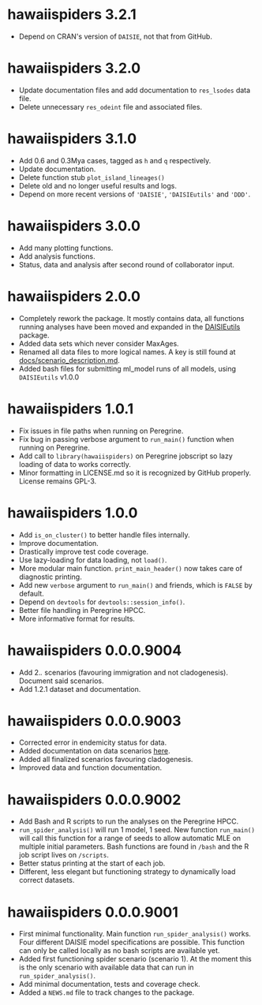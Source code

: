 # hawaiispiders 3.2.1

* Depend on CRAN's version of `DAISIE`, not that from GitHub.

# hawaiispiders 3.2.0

* Update documentation files and add documentation to `res_lsodes` data file.
* Delete unnecessary `res_odeint` file and associated files.

# hawaiispiders 3.1.0

* Add 0.6 and 0.3Mya cases, tagged as `h` and `q` respectively.
* Update documentation.
* Delete function stub `plot_island_lineages()`
* Delete old and no longer useful results and logs.
* Depend on more recent versions of `'DAISIE'`, `'DAISIEutils'` and `'DDD'`.

# hawaiispiders 3.0.0

* Add many plotting functions.
* Add analysis functions.
* Status, data and analysis after second round of collaborator input.

# hawaiispiders 2.0.0

-   Completely rework the package. It mostly contains data, all
    functions running analyses have been moved and expanded in the
    [DAISIEutils](https://github.com/tece-lab/DAISIEutils) package.
-   Added data sets which never consider MaxAges.
-   Renamed all data files to more logical names. A key is still found
    at [docs/scenario_description.md](docs/scenario_description.md).
-   Added bash files for submitting ml_model runs of all models, using
    `DAISIEutils` v1.0.0

# hawaiispiders 1.0.1

-   Fix issues in file paths when running on Peregrine.
-   Fix bug in passing verbose argument to `run_main()` function when
    running on Peregrine.
-   Add call to `library(hawaiispiders)` on Peregrine jobscript so lazy
    loading of data to works correctly.
-   Minor formatting in LICENSE.md so it is recognized by GitHub
    properly. License remains GPL-3.

# hawaiispiders 1.0.0

-   Add `is_on_cluster()` to better handle files internally.
-   Improve documentation.
-   Drastically improve test code coverage.
-   Use lazy-loading for data loading, not `load()`.
-   More modular main function. `print_main_header()` now takes care of
    diagnostic printing.
-   Add new `verbose` argument to `run_main()` and friends, which is
    `FALSE` by default.
-   Depend on `devtools` for `devtools::session_info()`.
-   Better file handling in Peregrine HPCC.
-   More informative format for results.

# hawaiispiders 0.0.0.9004

-   Add 2.*.* scenarios (favouring immigration and not cladogenesis).
    Document said scenarios.
-   Add 1.2.1 dataset and documentation.

# hawaiispiders 0.0.0.9003

-   Corrected error in endemicity status for data.
-   Added documentation on data scenarios
    [here](docs/scenario_description.md).
-   Added all finalized scenarios favouring cladogenesis.
-   Improved data and function documentation.

# hawaiispiders 0.0.0.9002

-   Add Bash and R scripts to run the analyses on the Peregrine HPCC.
-   `run_spider_analysis()` will run 1 model, 1 seed. New function
    `run_main()` will call this function for a range of seeds to allow
    automatic MLE on multiple initial parameters. Bash functions are
    found in `/bash` and the R job script lives on `/scripts`.
-   Better status printing at the start of each job.
-   Different, less elegant but functioning strategy to dynamically load
    correct datasets.

# hawaiispiders 0.0.0.9001

-   First minimal functionality. Main function `run_spider_analysis()`
    works. Four different DAISIE model specifications are possible. This
    function can only be called locally as no bash scripts are available
    yet.
-   Added first functioning spider scenario (scenario 1). At the moment
    this is the only scenario with available data that can run in
    `run_spider_analysis()`.
-   Add minimal documentation, tests and coverage check.
-   Added a `NEWS.md` file to track changes to the package.
